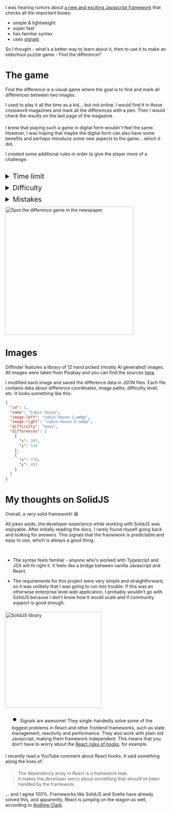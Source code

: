 I was hearing rumors about [a new and exciting Javascript framework](https://www.solidjs.com) that checks all the important boxes:

- simple & lightweight
- super fast
- has familiar syntax
- uses [signals](https://www.solidjs.com/guides/reactivity)

<p style="margin-top: 10px">So I thought - what's a better way to learn about it, then to use it to make an oldschool puzzle game - Find the difference?</p>

# The game

Find the difference is a visual game where the goal is to find and mark all differences between two images.

I used to play it all the time as a kid... but not online. I would find it in those crossword magazines and mark all the differences with a pen. Then I would check the results on the last page of the magazine.

<div class="custom-flexible-layout-60-40" style="margin-top: 20px">

<div>

I knew that playing such a game in digital form wouldn't feel the same. However, I was hoping that maybe the digital form can also have some benefits and perhaps introduce some new aspects to the game... which it did.

I created some additional rules in order to give the player more of a challenge:

<br />

<details style="font-size: 1.35rem; margin-bottom: 10px"><summary>Time limit</summary>
<span style="font-size: 0.96rem">You have 3 minutes to find all differences!</span>
</details>
<details style="font-size: 1.35rem; margin-bottom: 10px"><summary>Difficulty</summary>
<span style="font-size: 0.96rem">Depending on how far your guess was from the actual difference, you get a certain amount of points.</span>
</details>
<details style="font-size: 1.35rem; margin-bottom: 10px"><summary>Mistakes</summary>
<span style="font-size: 0.96rem">Clicking on a part of the image which is not different counts as a mistake. Three mistakes and you're out!</span>
</details>

</div>
<img src="https://i.imgur.com/1Y2cmxP.png" alt="Spot the difference game in the newspaper" style="height: 400px; object-fit: contain;" />
</div>

# Images

Diffinder features a library of 12 hand picked (mostly AI generated) images. All images were taken from Pixabay and you can find the sources [here](https://github.com/DoubleDebug/diffinder?tab=readme-ov-file#image-source-links).

I modified each image and saved the difference data in JSON files. Each file contains data about difference coordinates, image paths, difficulty level, etc. It looks something like this:

```json
{
  "id": 1,
  "name": "Cabin house",
  "image-left": "cabin-house-1.webp",
  "image-right": "cabin-house-2.webp",
  "difficulty": "easy",
  "differences": [
    {
      "x": 207,
      "y": 114
    },
    {
      "x": 776,
      "y": 453
    }
  ]
}
```

# My thoughts on SolidJS

Overall, a very solid framework! 😅

All jokes aside, the developer experience while working with SolidJS was enjoyable. After initially reading the docs, I rarely found myself going back and looking for answers. This signals that the framework is predictable and easy to use, which is always a good thing.

<br />

- The syntax feels familiar - anyone who's worked with Typescript and JSX will fit right it. It feels like a bridge between vanilla Javascript and React.

- The requirements for this project were very simple and straightforward, so it was unlikely that I was going to run into trouble. If this was an otherwise enterprise level web application, I probably wouldn't go with SolidJS because I don't know how it would scale and if community support is good enough.

<div class="custom-flexible-layout" style="margin-top: 20px; margin-bottom: 20px;">

<img style="height: 300px; object-fit: cover" alt="SolidJS library" src="https://i.imgur.com/XoFwyVw.png" />

<p style="margin-left: 20px"><span style="font-size: 2rem">•</span>&nbsp; Signals are awesome! They single-handedly solve some of the biggest problems in React and other frontend frameworks, such as state management, reactivity and performance. They also work with plain old Javascript, making them framework independent. This means that you don't have to worry about the <a href="https://legacy.reactjs.org/docs/hooks-rules.html">React rules of hooks</a>, for example.</p>

</div>

<p style="margin-bottom: 20px">I recently read a YouTube comment about React hooks. It said something along the lines of:</p>

> The dependency array in React is a framework leak.
> <br />
> It makes the developer worry about something that should've been handled by the framework.

... and I agree 100%. Frameworks like SolidJS and Svelte have already solved this, and apparently, React is jumping on the wagon as well, according to [Andrew Clark](https://twitter.com/acdlite/status/1758229889595977824).
